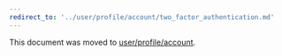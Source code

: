```yaml
---
redirect_to: '../user/profile/account/two_factor_authentication.md'
---
```


This document was moved to [user/profile/account](../user/profile/account/two_factor_authentication.md).
